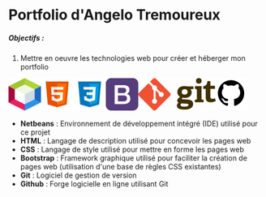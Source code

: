 # Portfolio d'Angelo Tremoureux

##### Objectifs :
1. Mettre en oeuvre les technologies web pour créer et héberger mon portfolio

![](https://raw.githubusercontent.com/AngeloTmx/angelotmx.github.io/main/netbeans.png )![](https://raw.githubusercontent.com/AngeloTmx/angelotmx.github.io/main/html-5.png)![](https://github.com/AngeloTmx/angelotmx.github.io/blob/main/css3.png?raw=true)![](https://github.com/AngeloTmx/angelotmx.github.io/blob/main/bootstrap.png?raw=true)![](https://github.com/AngeloTmx/angelotmx.github.io/blob/main/git.png?raw=true)![](https://github.com/AngeloTmx/angelotmx.github.io/blob/main/github.png?raw=true)

- **Netbeans** : Environnement de développement intégré (IDE) utilisé pour ce projet
- **HTML** : Langage de description utilisé pour concevoir les pages web
- **CSS** : Langage de style utilisé pour mettre en forme les pages web
- **Bootstrap** : Framework graphique utilisé pour faciliter la création de pages web (utilisation d'une base de règles CSS existantes)
- **Git** : Logiciel de gestion de version
- **Github** : Forge logicielle en ligne utilisant Git
